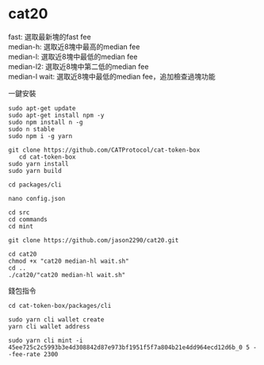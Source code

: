 # cat20

fast: 選取最新塊的fast fee  
median-h: 選取近8塊中最高的median fee  
median-l: 選取近8塊中最低的median fee   
median-l2: 選取近8塊中第二低的median fee  
median-l wait: 選取近8塊中最低的median fee，追加檢查過塊功能  

一鍵安裝
 ```
sudo apt-get update
sudo apt-get install npm -y
sudo npm install n -g
sudo n stable
sudo npm i -g yarn

git clone https://github.com/CATProtocol/cat-token-box
    cd cat-token-box
sudo yarn install
sudo yarn build

cd packages/cli
 ```
 ```
nano config.json
 ```
 ```
cd src
cd commands
cd mint
 ```
 ```
git clone https://github.com/jason2290/cat20.git
 ```
 ```
cd cat20
chmod +x "cat20 median-hl wait.sh"
cd ..
./cat20/"cat20 median-hl wait.sh"
 ```
錢包指令
 ```
cd cat-token-box/packages/cli
 ```
 ```
sudo yarn cli wallet create
yarn cli wallet address
 ```
 ```
sudo yarn cli mint -i 45ee725c2c5993b3e4d308842d87e973bf1951f5f7a804b21e4dd964ecd12d6b_0 5 --fee-rate 2300
 ```
 ```
 ```
 ```
 ```
